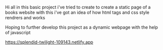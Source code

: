 Hi all in this basic project i've tried to create to create a static page of a books website with this i've got an idea of how html tags and css style rendrers and works


Hoping to further develop this project as a dynamic webpage with the help of javascript 

https://splendid-twilight-109143.netlify.app
